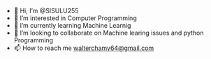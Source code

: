 - 👋 Hi, I’m @SISULU255
- 👀 I’m interested in Computer Programming 
- 🌱 I’m currently learning Machine Learnig
- 💞️ I’m looking to collaborate on Machine learing issues and python Programming
- 📫 How to reach me walterchamy64@gmail.com

<!---
SISULU255/SISULU255 is a ✨ special ✨ repository because its `README.md` (this file) appears on your GitHub profile.
You can click the Preview link to take a look at your changes.
--->
